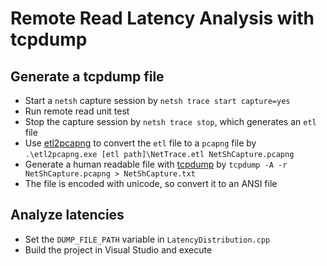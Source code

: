 # Remote Read Latency Analysis with tcpdump
## Generate a tcpdump file
- Start a `netsh` capture session by `netsh trace start capture=yes`
- Run remote read unit test
- Stop the capture session by `netsh trace stop`, which generates an `etl` file
- Use [etl2pcapng](https://github.com/microsoft/etl2pcapng/releases) to convert the `etl` file to a `pcapng` file by `.\etl2pcapng.exe [etl path]\NetTrace.etl NetShCapture.pcapng`
- Generate a human readable file with [tcpdump](https://www.microolap.com/products/network/tcpdump/) by `tcpdump -A -r NetShCapture.pcapng > NetShCapture.txt`
- The file is encoded with unicode, so convert it to an ANSI file

## Analyze latencies
- Set the `DUMP_FILE_PATH` variable in `LatencyDistribution.cpp`
- Build the project in Visual Studio and execute